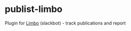 # publist-limbo
Plugin for [Limbo](https://github.com/llimllib/limbo) (slackbot) - track publications and report

